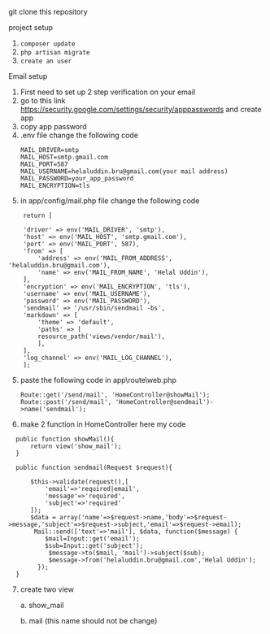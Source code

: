 git clone this repository

project setup

1. ```composer update```
2. ```php artisan migrate```
3. ```create an user ```

Email setup 

1. First need to set up 2 step verification on your email
2. go to this link  https://security.google.com/settings/security/apppasswords     and create app
3. copy app password
4. .env file change the following code
	```
	MAIL_DRIVER=smtp
	MAIL_HOST=smtp.gmail.com
	MAIL_PORT=587
	MAIL_USERNAME=helaluddin.bru@gmail.com(your mail address)
	MAIL_PASSWORD=your_app_password
	MAIL_ENCRYPTION=tls
      ```
5. in app/config/mail.php file change the following code
```
	return [

	'driver' => env('MAIL_DRIVER', 'smtp'),
	'host' => env('MAIL_HOST', 'smtp.gmail.com'),
	'port' => env('MAIL_PORT', 587),
	'from' => [
	    'address' => env('MAIL_FROM_ADDRESS', 'helaluddin.bru@gmail.com'),
	    'name' => env('MAIL_FROM_NAME', 'Helal Uddin'),
	],
	'encryption' => env('MAIL_ENCRYPTION', 'tls'),
	'username' => env('MAIL_USERNAME'),
	'password' => env('MAIL_PASSWORD'),
	'sendmail' => '/usr/sbin/sendmail -bs',
	'markdown' => [
	    'theme' => 'default',
	    'paths' => [
		resource_path('views/vendor/mail'),
	    ],
	],
	'log_channel' => env('MAIL_LOG_CHANNEL'),
	];

```
5. paste the following code  in app\route\web.php  
    ```
	Route::get('/send/mail', 'HomeController@showMail');
	Route::post('/send/mail', 'HomeController@sendmail')->name('sendmail');
    ```

6. make 2 function in HomeController here my code
  ```
    public function showMail(){
        return view('show_mail');
    }

    public function sendmail(Request $request){

        $this->validate(request(),[
            'email'=>'required|email',
            'message'=>'required',
            'subject'=>'required'
        ]);
        $data = array('name'=>$request->name,'body'=>$request->message,'subject'=>$request->subject,'email'=>$request->email);
         Mail::send(['text'=>'mail'], $data, function($message) {
            $mail=Input::get('email');
            $sub=Input::get('subject');
             $message->to($mail, 'mail')->subject($sub);
             $message->from('helaluddin.bru@gmail.com','Helal Uddin');
          });
    }
``` 
7. create two view 

	a. show_mail 
	
	b. mail (this name should not be change)

